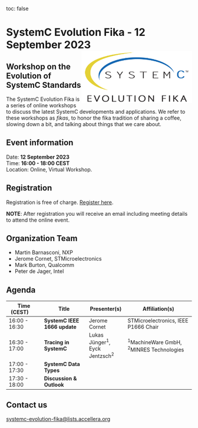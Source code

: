 toc: false

# SystemC Evolution Fika - 12 September 2023<img style="float: right; width:300px;" src="/images/scef.png">

## Workshop on the Evolution of SystemC Standards

The SystemC Evolution Fika is a series of online workshops to discuss the latest SystemC developments and applications. We refer to these workshops as *fikas*, to honor the fika tradition of sharing a coffee, slowing down a bit, and talking about things that we care about.

## Event information

Date: **12 September 2023**<br>
Time: **16:00 - 18:00 CEST**<br>
Location: Online, Virtual Workshop.

## Registration
Registration is free of charge. [Register here](https://form.jotform.com/232145897122962).

**NOTE**: After registration you will receive an email including meeting details to attend the online event.

## Organization Team

 * Martin Barnasconi, NXP
 * Jerome Cornet, STMicroelectronics
 * Mark Burton, Qualcomm
 * Peter de Jager, Intel

## Agenda 

| Time (CEST)&nbsp;&nbsp;&nbsp;&nbsp;&nbsp;&nbsp; | Title | Presenter(s) | Affiliation(s) |
| ------------- | ---------------- | ---------------- | ---------------- |
| 16:00 - 16:30 | **SystemC IEEE 1666 update** | Jerome Cornet | STMicroelectronics, IEEE P1666 Chair |
| 16:30 - 17:00 | **Tracing in SystemC** | Lukas Jünger<sup>1</sup>,<br>Eyck Jentzsch<sup>2</sup> | <sup>1</sup>MachineWare GmbH,<br><sup>2</sup>MINRES Technologies |
| 17:00 - 17:30 | **SystemC Data Types** | | |  |
| 17:30 - 18:00 | **Discussion & Outlook** | | |  |

## Contact us

[systemc-evolution-fika@lists.accellera.org](mailto:systemc-evolution-fika@lists.accellera.org)

